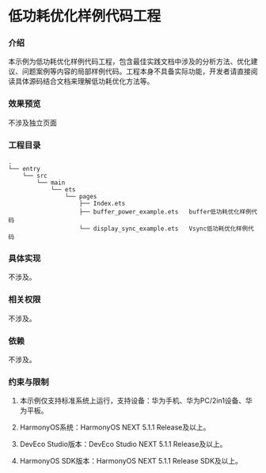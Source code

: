 # 低功耗优化样例代码工程

### 介绍

本示例为低功耗优化样例代码工程，包含最佳实践文档中涉及的分析方法、优化建议、问题案例等内容的局部样例代码。工程本身不具备实际功能，开发者请直接阅读具体源码结合文档来理解低功耗优化方法等。


### 效果预览

不涉及独立页面

### 工程目录
```
.
└── entry
    └── src
        └── main
            └── ets
                └── pages
                    ├── Index.ets
                    ├── buffer_power_example.ets   buffer低功耗优化样例代码
                    └── display_sync_example.ets   Vsync低功耗优化样例代码
```

### 具体实现

不涉及。

### 相关权限

不涉及。

### 依赖

不涉及。

###  约束与限制

1. 本示例仅支持标准系统上运行，支持设备：华为手机、华为PC/2in1设备、华为平板。

2. HarmonyOS系统：HarmonyOS NEXT 5.1.1 Release及以上。

3. DevEco Studio版本：DevEco Studio NEXT 5.1.1 Release及以上。

4. HarmonyOS SDK版本：HarmonyOS NEXT 5.1.1 Release SDK及以上。